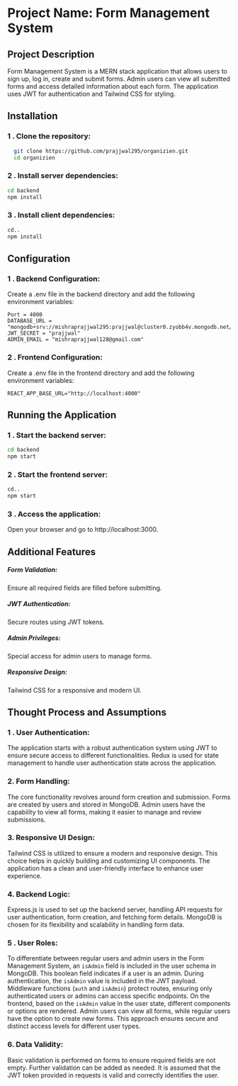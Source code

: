 # Project Name: Form Management System


## Project Description


Form Management System is a MERN stack application that allows users to sign up, log in, create and submit forms. Admin users can view all submitted forms and access detailed information about each form. The application uses JWT for authentication and Tailwind CSS for styling.


## Installation

### 1 . Clone the repository: 
 ```bash
   git clone https://github.com/prajjwal295/organizien.git
   cd organizien
```

### 2 . Install server dependencies:
```bash
cd backend
npm install
```

### 3 . Install client dependencies:
```bash
cd..
npm install
```

## Configuration

### 1 . Backend Configuration:

Create a .env file in the backend directory and add the following environment variables:

```env
Port = 4000 
DATABASE_URL = "mongodb+srv://mishraprajjwal295:prajjwal@cluster0.zyobb4v.mongodb.net/"
JWT_SECRET = "prajjwal"
ADMIN_EMAIL = "mishraprajjwal128@gmail.com"
```

### 2 . Frontend Configuration:

Create a .env file in the frontend directory and add the following environment variables:

```env
REACT_APP_BASE_URL="http://localhost:4000"
```


## Running the Application

### 1 . Start the backend server:

```bash
cd backend
npm start
```

### 2 . Start the frontend server:

```bash
cd..
npm start
```

### 3 . Access the application:

Open your browser and go to http://localhost:3000.


## Additional Features

##### Form Validation:
Ensure all required fields are filled before submitting.

#####  JWT Authentication:
Secure routes using JWT tokens.

##### Admin Privileges:
Special access for admin users to manage forms.

##### Responsive Design:
Tailwind CSS for a responsive and modern UI.


## Thought Process and Assumptions

### 1 . User Authentication:

The application starts with a robust authentication system using JWT to ensure secure access to different functionalities.
Redux is used for state management to handle user authentication state across the application.


### 2. Form Handling:

The core functionality revolves around form creation and submission. Forms are created by users and stored in MongoDB.
Admin users have the capability to view all forms, making it easier to manage and review submissions.

### 3. Responsive UI Design:

Tailwind CSS is utilized to ensure a modern and responsive design. This choice helps in quickly building and customizing UI components.
The application has a clean and user-friendly interface to enhance user experience.

### 4. Backend Logic:

Express.js is used to set up the backend server, handling API requests for user authentication, form creation, and fetching form details.
MongoDB is chosen for its flexibility and scalability in handling form data.

### 5 . User Roles:

To differentiate between regular users and admin users in the Form Management System, an `isAdmin` field is included in the user schema in MongoDB. This boolean field indicates if a user is an admin. During authentication, the `isAdmin` value is included in the JWT payload. Middleware functions (`auth` and `isAdmin`) protect routes, ensuring only authenticated users or admins can access specific endpoints. On the frontend, based on the `isAdmin` value in the user state, different components or options are rendered. Admin users can view all forms, while regular users have the option to create new forms. This approach ensures secure and distinct access levels for different user types.

### 6. Data Validity:

Basic validation is performed on forms to ensure required fields are not empty. Further validation can be added as needed.
It is assumed that the JWT token provided in requests is valid and correctly identifies the user.










